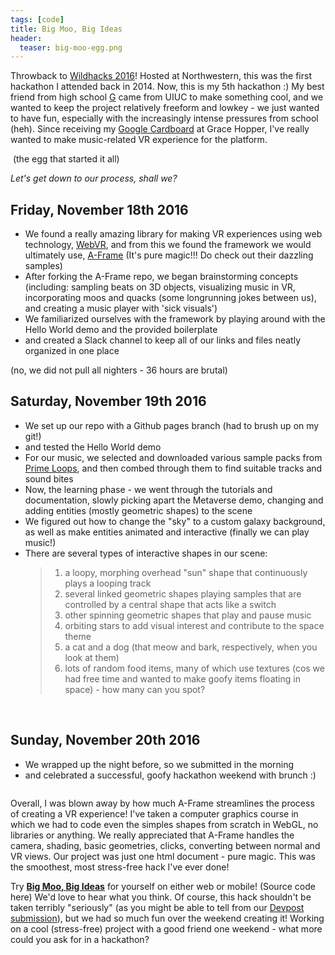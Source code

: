 ```yaml
---
tags: [code]
title: Big Moo, Big Ideas
header:
  teaser: big-moo-egg.png
---
```


Throwback to <a href="http://wildhacks.org/" target="_blank">Wildhacks 2016</a>!  Hosted at Northwestern, this was the first hackathon I attended back in 2014.  Now, this is my 5th hackathon :)  My best friend from high school <a href="https://github.com/gmnicke2" target="_blank">G</a> came from UIUC to make something cool, and we wanted to keep the project relatively freeform and lowkey - we just wanted to have fun, especially with the increasingly intense pressures from school (heh).  Since receiving my <a href="https://vr.google.com/cardboard/" target="_blank">Google Cardboard</a> at Grace Hopper, I've really wanted to make music-related VR experience for the platform.

<img src="{{ site.url }}{{ site.baseurl }}/images/big-moo-egg.png" alt="">
(the egg that started it all) 

_Let's get down to our process, shall we?_

## Friday, November 18th 2016
- We found a really amazing library for making VR experiences using web technology, <a href="https://webvr.info/" target="_blank">WebVR</a>, and from this we found the framework we would ultimately use, <a href="https://aframe.io/" target="_blank">A-Frame</a> (It's pure magic!!! Do check out their dazzling samples)
- After forking the A-Frame repo, we began brainstorming concepts (including: sampling beats on 3D objects, visualizing music in VR, incorporating moos and quacks (some longrunning jokes between us), and creating a music player with 'sick visuals')
- We familiarized ourselves with the framework by playing around with the Hello World demo and the provided boilerplate
- and created a Slack channel to keep all of our links and files neatly organized in one place

(no, we did not pull all nighters - 36 hours are brutal)

## Saturday, November 19th 2016
- We set up our repo with a Github pages branch (had to brush up on my git!)
- and tested the Hello World demo
- For our music, we selected and downloaded various sample packs from <a href="https://primeloops.com/" target="_blank">Prime Loops</a>, and then combed through them to find suitable tracks and sound bites
- Now, the learning phase - we went through the tutorials and documentation, slowly picking apart the Metaverse demo, changing and adding entities (mostly geometric shapes) to the scene 
- We figured out how to change the "sky" to a custom galaxy background, as well as make entities animated and interactive (finally we can play music!)
- There are several types of interactive shapes in our scene: 
	>1. a loopy, morphing overhead "sun" shape that continuously plays a looping track
    >2. several linked geometric shapes playing samples that are controlled by a central shape that acts like a switch
    >3. other spinning geometric shapes that play and pause music
    >4. orbiting stars to add visual interest and contribute to the space theme
    >5. a cat and a dog (that meow and bark, respectively, when you look at them)
    >6. lots of random food items, many of which use textures (cos we had free time and wanted to make goofy items floating in space) - how many can you spot?
    
<img src="{{ site.url }}{{ site.baseurl }}/images/big-moo-cat.png" alt="">
<img src="{{ site.url }}{{ site.baseurl }}/images/big-moo-dog.png" alt="">

## Sunday, November 20th 2016
- We wrapped up the night before, so we submitted in the morning
- and celebrated a successful, goofy hackathon weekend with brunch :)

<img src="{{ site.url }}{{ site.baseurl }}/images/big-moo-shapes.png" alt="">

Overall, I was blown away by how much A-Frame streamlines the process of creating a VR experience!  I've taken a computer graphics course in which we had to code even the simples shapes from scratch in WebGL, no libraries or anything.  We really appreciated that A-Frame handles the camera, shading, basic geometries, clicks, converting between normal and VR views.  Our project was just one html document - pure magic.  This was the smoothest, most stress-free hack I've ever done!  

Try <a href=“https://gmnicke2.github.io/big-moo-big-ideas/” target=“_blank”>**Big Moo, Big Ideas**</a> for yourself on either web or mobile!  (Source code here)  We'd love to hear what you think.  Of course, this hack shouldn't be taken terribly "seriously" (as you might be able to tell from our <a href=“https://devpost.com/software/big-moo-big-ideas” target=“_blank”>Devpost submission</a>), but we had so much fun over the weekend creating it!  Working on a cool (stress-free) project with a good friend one weekend - what more could you ask for in a hackathon?


